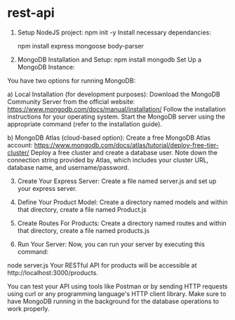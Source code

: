 # rest-api

1. Setup NodeJS project:
npm init -y
Install necessary dependancies:

    npm install express mongoose body-parser
2. MongoDB Installation and Setup:
npm install mongodb
Set Up a MongoDB Instance:

You have two options for running MongoDB:

a) Local Installation (for development purposes):
Download the MongoDB Community Server from the official website: https://www.mongodb.com/docs/manual/installation/ Follow the installation instructions for your operating system. Start the MongoDB server using the appropriate command (refer to the installation guide).

b) MongoDB Atlas (cloud-based option):
Create a free MongoDB Atlas account: https://www.mongodb.com/docs/atlas/tutorial/deploy-free-tier-cluster/ Deploy a free cluster and create a database user. Note down the connection string provided by Atlas, which includes your cluster URL, database name, and username/password.

3. Create Your Express Server:
Create a file named server.js and set up your express server.

4. Define Your Product Model:
Create a directory named models and within that directory, create a file named Product.js

5. Create Routes For Products:
Create a directory named routes and within that directory, create a file named products.js

6. Run Your Server:
Now, you can run your server by executing this command:

node server.js
Your RESTful API for products will be accessible at http://localhost:3000/products.

You can test your API using tools like Postman or by sending HTTP requests using curl or any programming language's HTTP client library. Make sure to have MongoDB running in the background for the database operations to work properly.
